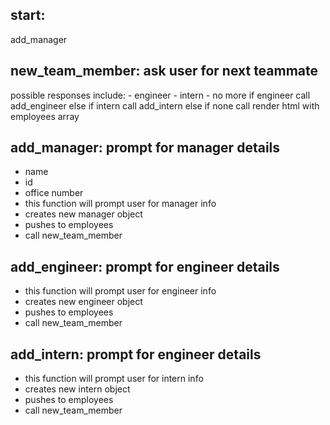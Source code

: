 ## start:
  add_manager
## new_team_member: ask user for next teammate
  possible responses include:
    - engineer
    - intern
    - no more
  if engineer
    call add_engineer
  else if intern
    call add_intern
  else if none
    call render html with employees array
## add_manager: prompt for manager details
- name
- id
- office number
 - this function will prompt user for manager info
 - creates new manager object
 - pushes to employees
 - call new_team_member
## add_engineer: prompt for engineer details
 - this function will prompt user for engineer info
 - creates new engineer object
 - pushes to employees
 - call new_team_member
## add_intern: prompt for engineer details
 - this function will prompt user for intern info
 - creates new intern object
 - pushes to employees
 - call new_team_member